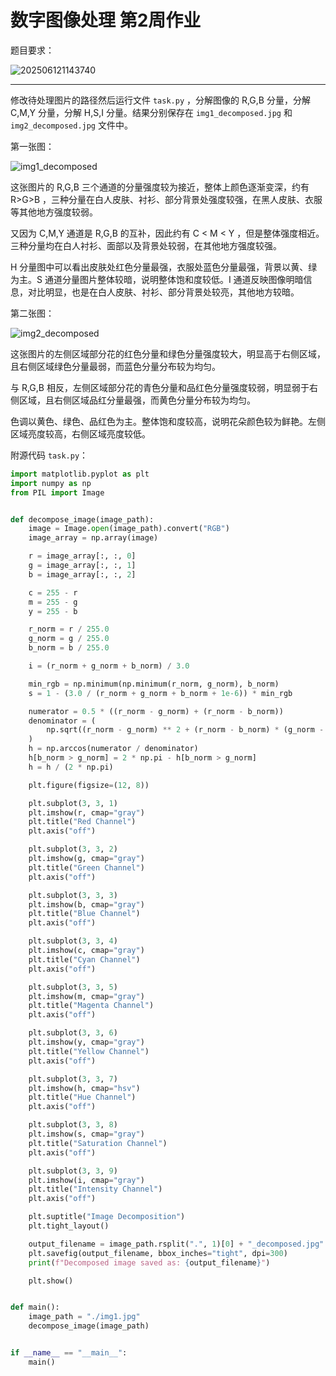 # 数字图像处理 第2周作业

题目要求：

![202506121143740](https://cdn.jsdelivr.net/gh/DerrickMarcus/picgo-image/images/202506121143740.png)

---

修改待处理图片的路径然后运行文件 `task.py` ，分解图像的 R,G,B 分量，分解 C,M,Y 分量，分解 H,S,I 分量。结果分别保存在 `img1_decomposed.jpg` 和 `img2_decomposed.jpg` 文件中。

第一张图：

![img1_decomposed](https://cdn.jsdelivr.net/gh/DerrickMarcus/picgo_image/images/img1_decomposed.jpg)

这张图片的 R,G,B 三个通道的分量强度较为接近，整体上颜色逐渐变深，约有 R>G>B ，三种分量在白人皮肤、衬衫、部分背景处强度较强，在黑人皮肤、衣服等其他地方强度较弱。

又因为 C,M,Y 通道是 R,G,B 的互补，因此约有 C < M < Y ，但是整体强度相近。三种分量均在白人衬衫、面部以及背景处较弱，在其他地方强度较强。

H 分量图中可以看出皮肤处红色分量最强，衣服处蓝色分量最强，背景以黄、绿为主。S 通道分量图片整体较暗，说明整体饱和度较低。I 通道反映图像明暗信息，对比明显，也是在白人皮肤、衬衫、部分背景处较亮，其他地方较暗。

第二张图：

![img2_decomposed](https://cdn.jsdelivr.net/gh/DerrickMarcus/picgo_image/images/img2_decomposed.jpg)

这张图片的左侧区域部分花的红色分量和绿色分量强度较大，明显高于右侧区域，且右侧区域绿色分量最弱，而蓝色分量分布较为均匀。

与 R,G,B 相反，左侧区域部分花的青色分量和品红色分量强度较弱，明显弱于右侧区域，且右侧区域品红分量最强，而黄色分量分布较为均匀。

色调以黄色、绿色、品红色为主。整体饱和度较高，说明花朵颜色较为鲜艳。左侧区域亮度较高，右侧区域亮度较低。

附源代码 `task.py`：

```py
import matplotlib.pyplot as plt
import numpy as np
from PIL import Image


def decompose_image(image_path):
    image = Image.open(image_path).convert("RGB")
    image_array = np.array(image)

    r = image_array[:, :, 0]
    g = image_array[:, :, 1]
    b = image_array[:, :, 2]

    c = 255 - r
    m = 255 - g
    y = 255 - b

    r_norm = r / 255.0
    g_norm = g / 255.0
    b_norm = b / 255.0

    i = (r_norm + g_norm + b_norm) / 3.0

    min_rgb = np.minimum(np.minimum(r_norm, g_norm), b_norm)
    s = 1 - (3.0 / (r_norm + g_norm + b_norm + 1e-6)) * min_rgb

    numerator = 0.5 * ((r_norm - g_norm) + (r_norm - b_norm))
    denominator = (
        np.sqrt((r_norm - g_norm) ** 2 + (r_norm - b_norm) * (g_norm - b_norm)) + 1e-6
    )
    h = np.arccos(numerator / denominator)
    h[b_norm > g_norm] = 2 * np.pi - h[b_norm > g_norm]
    h = h / (2 * np.pi)

    plt.figure(figsize=(12, 8))

    plt.subplot(3, 3, 1)
    plt.imshow(r, cmap="gray")
    plt.title("Red Channel")
    plt.axis("off")

    plt.subplot(3, 3, 2)
    plt.imshow(g, cmap="gray")
    plt.title("Green Channel")
    plt.axis("off")

    plt.subplot(3, 3, 3)
    plt.imshow(b, cmap="gray")
    plt.title("Blue Channel")
    plt.axis("off")

    plt.subplot(3, 3, 4)
    plt.imshow(c, cmap="gray")
    plt.title("Cyan Channel")
    plt.axis("off")

    plt.subplot(3, 3, 5)
    plt.imshow(m, cmap="gray")
    plt.title("Magenta Channel")
    plt.axis("off")

    plt.subplot(3, 3, 6)
    plt.imshow(y, cmap="gray")
    plt.title("Yellow Channel")
    plt.axis("off")

    plt.subplot(3, 3, 7)
    plt.imshow(h, cmap="hsv")
    plt.title("Hue Channel")
    plt.axis("off")

    plt.subplot(3, 3, 8)
    plt.imshow(s, cmap="gray")
    plt.title("Saturation Channel")
    plt.axis("off")

    plt.subplot(3, 3, 9)
    plt.imshow(i, cmap="gray")
    plt.title("Intensity Channel")
    plt.axis("off")

    plt.suptitle("Image Decomposition")
    plt.tight_layout()

    output_filename = image_path.rsplit(".", 1)[0] + "_decomposed.jpg"
    plt.savefig(output_filename, bbox_inches="tight", dpi=300)
    print(f"Decomposed image saved as: {output_filename}")

    plt.show()


def main():
    image_path = "./img1.jpg"
    decompose_image(image_path)


if __name__ == "__main__":
    main()

```
